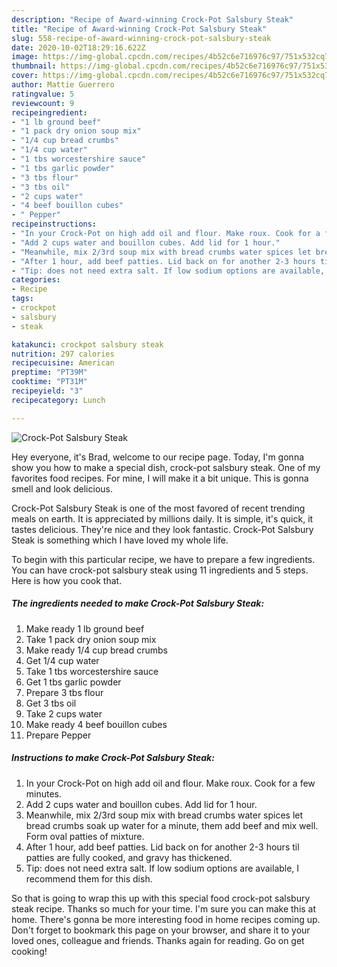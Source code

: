 ```yaml
---
description: "Recipe of Award-winning Crock-Pot Salsbury Steak"
title: "Recipe of Award-winning Crock-Pot Salsbury Steak"
slug: 558-recipe-of-award-winning-crock-pot-salsbury-steak
date: 2020-10-02T18:29:16.622Z
image: https://img-global.cpcdn.com/recipes/4b52c6e716976c97/751x532cq70/crock-pot-salsbury-steak-recipe-main-photo.jpg
thumbnail: https://img-global.cpcdn.com/recipes/4b52c6e716976c97/751x532cq70/crock-pot-salsbury-steak-recipe-main-photo.jpg
cover: https://img-global.cpcdn.com/recipes/4b52c6e716976c97/751x532cq70/crock-pot-salsbury-steak-recipe-main-photo.jpg
author: Mattie Guerrero
ratingvalue: 5
reviewcount: 9
recipeingredient:
- "1 lb ground beef"
- "1 pack dry onion soup mix"
- "1/4 cup bread crumbs"
- "1/4 cup water"
- "1 tbs worcestershire sauce"
- "1 tbs garlic powder"
- "3 tbs flour"
- "3 tbs oil"
- "2 cups water"
- "4 beef bouillon cubes"
- " Pepper"
recipeinstructions:
- "In your Crock-Pot on high add oil and flour. Make roux. Cook for a few minutes."
- "Add 2 cups water and bouillon cubes. Add lid for 1 hour."
- "Meanwhile, mix 2/3rd soup mix with bread crumbs water spices let bread crumbs soak up water for a minute, them add beef and mix well. Form oval patties of mixture."
- "After 1 hour, add beef patties. Lid back on for another 2-3 hours til patties are fully cooked, and gravy has thickened."
- "Tip: does not need extra salt. If low sodium options are available, I recommend them for this dish."
categories:
- Recipe
tags:
- crockpot
- salsbury
- steak

katakunci: crockpot salsbury steak 
nutrition: 297 calories
recipecuisine: American
preptime: "PT39M"
cooktime: "PT31M"
recipeyield: "3"
recipecategory: Lunch

---
```



![Crock-Pot Salsbury Steak](https://img-global.cpcdn.com/recipes/4b52c6e716976c97/751x532cq70/crock-pot-salsbury-steak-recipe-main-photo.jpg)

Hey everyone, it's Brad, welcome to our recipe page. Today, I'm gonna show you how to make a special dish, crock-pot salsbury steak. One of my favorites food recipes. For mine, I will make it a bit unique. This is gonna smell and look delicious.

Crock-Pot Salsbury Steak is one of the most favored of recent trending meals on earth. It is appreciated by millions daily. It is simple, it's quick, it tastes delicious. They're nice and they look fantastic. Crock-Pot Salsbury Steak is something which I have loved my whole life.




To begin with this particular recipe, we have to prepare a few ingredients. You can have crock-pot salsbury steak using 11 ingredients and 5 steps. Here is how you cook that.

<!--inarticleads1-->

##### The ingredients needed to make Crock-Pot Salsbury Steak:

1. Make ready 1 lb ground beef
1. Take 1 pack dry onion soup mix
1. Make ready 1/4 cup bread crumbs
1. Get 1/4 cup water
1. Take 1 tbs worcestershire sauce
1. Get 1 tbs garlic powder
1. Prepare 3 tbs flour
1. Get 3 tbs oil
1. Take 2 cups water
1. Make ready 4 beef bouillon cubes
1. Prepare  Pepper




<!--inarticleads2-->

##### Instructions to make Crock-Pot Salsbury Steak:

1. In your Crock-Pot on high add oil and flour. Make roux. Cook for a few minutes.
1. Add 2 cups water and bouillon cubes. Add lid for 1 hour.
1. Meanwhile, mix 2/3rd soup mix with bread crumbs water spices let bread crumbs soak up water for a minute, them add beef and mix well. Form oval patties of mixture.
1. After 1 hour, add beef patties. Lid back on for another 2-3 hours til patties are fully cooked, and gravy has thickened.
1. Tip: does not need extra salt. If low sodium options are available, I recommend them for this dish.




So that is going to wrap this up with this special food crock-pot salsbury steak recipe. Thanks so much for your time. I'm sure you can make this at home. There's gonna be more interesting food in home recipes coming up. Don't forget to bookmark this page on your browser, and share it to your loved ones, colleague and friends. Thanks again for reading. Go on get cooking!
